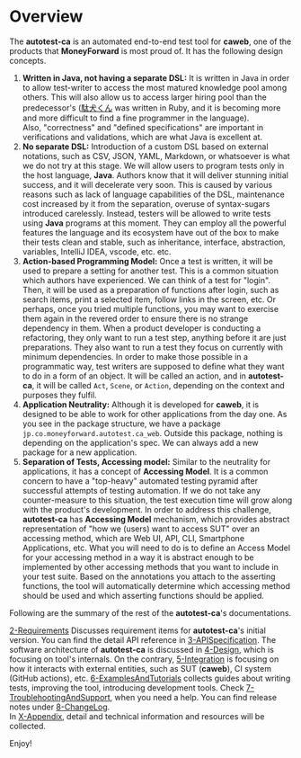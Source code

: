 # Overview

The **autotest-ca** is an automated end-to-end test tool for **caweb**, one of the products that **MoneyForward** is most proud of.
It has the following design concepts.

1. **Written in Java, not having a separate DSL:**
It is written in Java in order to allow test-writer to access the most matured knowledge pool among others.
This will also allow us to access larger hiring pool than the predecessor's ([駄犬くん](https://github.com/moneyforward/ca_web_e2e_test_d/tree/main/script/daken_kun) was written in Ruby, and it is becoming more and more difficult to find a fine programmer in the language).  
Also, "correctness" and "defined specifications" are important in verifications and validations, which are what Java is excellent at.
2. **No separate DSL:**
Introduction of a custom DSL based on external notations, such as CSV, JSON, YAML, Markdown, or whatsoever is what we do not try at this stage.
We will allow users to program tests only in the host language, **Java**.
Authors know that it will deliver stunning initial success, and it will decelerate very soon.
This is caused by various reasons such as lack of language capabilities of the DSL, maintenance cost increased by it from the separation, overuse of syntax-sugars introduced carelessly.
Instead, testers will be allowed to write tests using **Java** programs at this moment.
They can employ all the powerful features the language and its ecosystem have out of the box to make their tests clean and stable, such as inheritance, interface, abstraction, variables, IntelliJ IDEA, vscode, etc. etc. 
3. **Action-based Programming Model:**
Once a test is written, it will be used to prepare a setting for another test.
This is a common situation which authors have experienced.
We can think of a test for "login".
Then, it will be used as a preparation of functions after login, such as search items, print a selected item, follow links in the screen, etc.
Or perhaps, once you tried multiple functions, you may want to exercise them again in the revered order to ensure there is no strange dependency in them.
When a product developer is conducting a refactoring, they only want to run a test step, anything before it are just preparations.
They also want to run a test they focus on currently with minimum dependencies.
In order to make those possible in a programmatic way, test writers are supposed to define what they want to do in a form of an object.
It will be called an action, and in **autotest-ca**, it will be called `Act`, `Scene`, or `Action`, depending on the context and purposes they fulfil.
4. **Application Neutrality:**
Although it is developed for **caweb**, it is designed to be able to work for other applications from the day one.
As you see in the package structure, we have a package `jp.co.moneyforward.autotest.ca_web`.
Outside this package, nothing is depending on the application's spec.
We can always add a new package for a new application.
5. **Separation of Tests, Accessing model:**
Similar to the neutrality for applications, it has a concept of **Accessing Model**.
It is a common concern to have a "top-heavy" automated testing pyramid after successful attempts of testing automation.
If we do not take any counter-measure to this situation, the test execution time will grow along with the product's development.
In order to address this challenge, **autotest-ca** has **Accessing Model** mechanism, which provides abstract representation of "how we (users) want to access SUT" over an accessing method, which are Web UI, API, CLI, Smartphone Applications, etc.
What you will need to do is to define an Access Model for your accessing method in a way it is abstract enough to be implemented by other accessing methods that you want to include in your test suite.
Based on the annotations you attach to the asserting functions, the tool will automatically determine which accessing method should be used and which asserting functions should be applied.

Following are the summary of the rest of the **autotest-ca**'s documentations.

[2-Requirements](../2-Requirements/index.md) Discusses requirement items for **autotest-ca**'s initial version.
You can find the detail API reference in [3-APISpecification](../3-APISpecification/index.md).
The software architecture of **autotest-ca** is discussed in [4-Design](../4-Design/index.md), which is focusing on tool's internals.
On the contrary, [5-Integration](../5-Integration/index.md) is focusing on how it interacts with external entities, such as SUT (**caweb**),  CI system (GitHub actions), etc. 
[6-ExamplesAndTutorials](../6-ExamplesAndTutorials/index.md) collects guides about writing tests, improving the tool, introducing development tools. 
Check [7-TroublehootingAndSupport](../7-TroubleshootingAndSupport/index.md), when you need a help.
You can find release notes under [8-ChangeLog](../8-ChangeLog/index.md).  
In [X-Appendix](../X-Appendix/index.md), detail and technical information and resources will be collected.

Enjoy!

